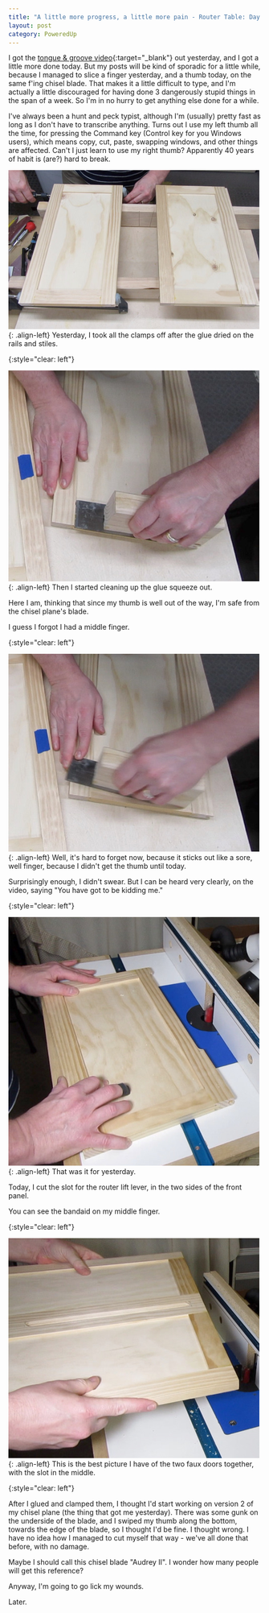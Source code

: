 ```yaml
---
title: "A little more progress, a little more pain - Router Table: Day 19"
layout: post
category: PoweredUp
---
```

I got the [tongue & groove video](https://youtu.be/dc15zOyLQwg){:target="_blank"} out yesterday, and I got a little more done today. But my posts will be kind of sporadic for a little while, because I managed to slice a finger yesterday, and a thumb today, on the same f'ing chisel blade. That makes it a little difficult to type, and I'm actually a little discouraged for having done 3 dangerously stupid things in the span of a week. So I'm in no hurry to get anything else done for a while.

I've always been a hunt and peck typist, although I'm (usually) pretty fast as long as I don't have to transcribe anything. Turns out I use my left thumb all the time, for pressing the Command key (Control key for you Windows users), which means copy, cut, paste, swapping windows, and other things are affected. Can't I just learn to use my right thumb? Apparently 40 years of habit is (are?) hard to break.

![](/assets/images-posts/powered-up-2/powered-up-2-20-1-02.jpg){: .align-left}
Yesterday, I took all the clamps off after the glue dried on the rails and stiles.

{:style="clear: left"}

![](/assets/images-posts/powered-up-2/powered-up-2-20-1-01.jpg){: .align-left}
Then I started cleaning up the glue squeeze out.

Here I am, thinking that since my thumb is well out of the way, I'm safe from the chisel plane's blade.

I guess I forgot I had a middle finger.

{:style="clear: left"}

![](/assets/images-posts/powered-up-2/powered-up-2-20-1-03.jpg){: .align-left}
Well, it's hard to forget now, because it sticks out like a sore, well finger, because I didn't get the thumb until today.

Surprisingly enough, I didn't swear. But I can be heard very clearly, on the video, saying "You have got to be kidding me."

{:style="clear: left"}

![](/assets/images-posts/powered-up-2/powered-up-2-20-1-04.jpg){: .align-left}
That was it for yesterday.

Today, I cut the slot for the router lift lever, in the two sides of the front panel.

You can see the bandaid on my middle finger.

{:style="clear: left"}

![](/assets/images-posts/powered-up-2/powered-up-2-20-1-05.jpg){: .align-left}
This is the best picture I have of the two faux doors together, with the slot in the middle.

{:style="clear: left"}

After I glued and clamped them, I thought I'd start working on version 2 of my chisel plane (the thing that got me yesterday). There was some gunk on the underside of the blade, and I swiped my thumb along the bottom, towards the edge of the blade, so I thought I'd be fine. I thought wrong. I have no idea how I managed to cut myself that way - we've all done that before, with no damage.

Maybe I should call this chisel blade "Audrey II". I wonder how many people will get this reference?

Anyway, I'm going to go lick my wounds.

Later.